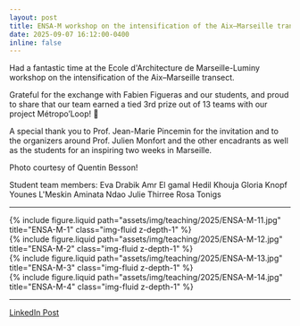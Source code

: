 ```yaml
---
layout: post
title: ENSA-M workshop on the intensification of the Aix–Marseille transect
date: 2025-09-07 16:12:00-0400
inline: false
---
```


Had a fantastic time at the Ecole d'Architecture de Marseille-Luminy workshop on the intensification of the Aix–Marseille transect. 

Grateful for the exchange with Fabien Figueras and our students, and proud to share that our team earned a tied 3rd prize out of 13 teams with our project Métropo’Loop! 🙌

A special thank you to Prof. Jean-Marie Pincemin for the invitation and to the organizers around Prof. Julien Monfort and the other encadrants as well as the students for an inspiring two weeks in Marseille.

Photo courtesy of Quentin Besson!

Student team members: 
Eva Drabik
Amr El gamal
Hedil Khouja
Gloria Knopf 
Younes L'Meskin
Aminata Ndao
Julie Thirree
Rosa Tonigs

---


<div class="row justify-content-sm-center">
    <div class="col-sm-10 mt-3 mt-md-0">
        {% include figure.liquid path="assets/img/teaching/2025/ENSA-M-11.jpg" title="ENSA-M-1" class="img-fluid z-depth-1" %}
    </div>
</div>

<div class="row justify-content-sm-center">
    <div class="col-sm-10 mt-3 mt-md-0">
        {% include figure.liquid path="assets/img/teaching/2025/ENSA-M-12.jpg" title="ENSA-M-2" class="img-fluid z-depth-1" %}
    </div>
</div>

<div class="row justify-content-sm-center">
    <div class="col-sm-10 mt-3 mt-md-0">
        {% include figure.liquid path="assets/img/teaching/2025/ENSA-M-13.jpg" title="ENSA-M-3" class="img-fluid z-depth-1" %}
    </div>
</div>

<div class="row justify-content-sm-center">
    <div class="col-sm-10 mt-3 mt-md-0">
        {% include figure.liquid path="assets/img/teaching/2025/ENSA-M-14.jpg" title="ENSA-M-4" class="img-fluid z-depth-1" %}
    </div>
</div>


---

[LinkedIn Post](https://www.linkedin.com/feed/update/urn:li:activity:7370826522602934272/)

